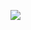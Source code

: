 ![](http://github-profile-summary-cards.vercel.app/api/cards/most-commit-language?username=hazzzi&theme=github)
